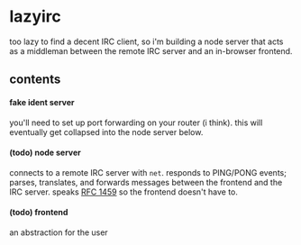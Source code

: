 # lazyirc
too lazy to find a decent IRC client, so i'm building a node server that acts as a middleman between the remote IRC server and an in-browser frontend.

## contents
#### fake ident server
you'll need to set up port forwarding on your router (i think). this will eventually get collapsed into the node server below.

#### (todo) node server
connects to a remote IRC server with `net`. responds to PING/PONG events; parses, translates, and forwards messages between the frontend and the IRC server. speaks [RFC 1459](https://tools.ietf.org/html/rfc1459) so the frontend doesn't have to.

#### (todo) frontend
an abstraction for the user

